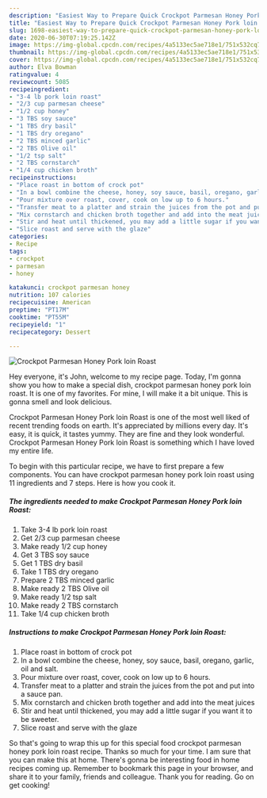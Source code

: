 ```yaml
---
description: "Easiest Way to Prepare Quick Crockpot Parmesan Honey Pork loin Roast"
title: "Easiest Way to Prepare Quick Crockpot Parmesan Honey Pork loin Roast"
slug: 1698-easiest-way-to-prepare-quick-crockpot-parmesan-honey-pork-loin-roast
date: 2020-06-30T07:19:25.142Z
image: https://img-global.cpcdn.com/recipes/4a5133ec5ae718e1/751x532cq70/crockpot-parmesan-honey-pork-loin-roast-recipe-main-photo.jpg
thumbnail: https://img-global.cpcdn.com/recipes/4a5133ec5ae718e1/751x532cq70/crockpot-parmesan-honey-pork-loin-roast-recipe-main-photo.jpg
cover: https://img-global.cpcdn.com/recipes/4a5133ec5ae718e1/751x532cq70/crockpot-parmesan-honey-pork-loin-roast-recipe-main-photo.jpg
author: Elva Bowman
ratingvalue: 4
reviewcount: 5085
recipeingredient:
- "3-4 lb pork loin roast"
- "2/3 cup parmesan cheese"
- "1/2 cup honey"
- "3 TBS soy sauce"
- "1 TBS dry basil"
- "1 TBS dry oregano"
- "2 TBS minced garlic"
- "2 TBS Olive oil"
- "1/2 tsp salt"
- "2 TBS cornstarch"
- "1/4 cup chicken broth"
recipeinstructions:
- "Place roast in bottom of crock pot"
- "In a bowl combine the cheese, honey, soy sauce, basil, oregano, garlic, oil and salt."
- "Pour mixture over roast, cover, cook on low up to 6 hours."
- "Transfer meat to a platter and strain the juices from the pot and put into a sauce pan."
- "Mix cornstarch and chicken broth together and add into the meat juices"
- "Stir and heat until thickened, you may add a little sugar if you want it to be sweeter."
- "Slice roast and serve with the glaze"
categories:
- Recipe
tags:
- crockpot
- parmesan
- honey

katakunci: crockpot parmesan honey 
nutrition: 107 calories
recipecuisine: American
preptime: "PT17M"
cooktime: "PT55M"
recipeyield: "1"
recipecategory: Dessert

---
```



![Crockpot Parmesan Honey Pork loin Roast](https://img-global.cpcdn.com/recipes/4a5133ec5ae718e1/751x532cq70/crockpot-parmesan-honey-pork-loin-roast-recipe-main-photo.jpg)

Hey everyone, it's John, welcome to my recipe page. Today, I'm gonna show you how to make a special dish, crockpot parmesan honey pork loin roast. It is one of my favorites. For mine, I will make it a bit unique. This is gonna smell and look delicious.

Crockpot Parmesan Honey Pork loin Roast is one of the most well liked of recent trending foods on earth. It's appreciated by millions every day. It's easy, it is quick, it tastes yummy. They are fine and they look wonderful. Crockpot Parmesan Honey Pork loin Roast is something which I have loved my entire life.




To begin with this particular recipe, we have to first prepare a few components. You can have crockpot parmesan honey pork loin roast using 11 ingredients and 7 steps. Here is how you cook it.

<!--inarticleads1-->

##### The ingredients needed to make Crockpot Parmesan Honey Pork loin Roast:

1. Take 3-4 lb pork loin roast
1. Get 2/3 cup parmesan cheese
1. Make ready 1/2 cup honey
1. Get 3 TBS soy sauce
1. Get 1 TBS dry basil
1. Take 1 TBS dry oregano
1. Prepare 2 TBS minced garlic
1. Make ready 2 TBS Olive oil
1. Make ready 1/2 tsp salt
1. Make ready 2 TBS cornstarch
1. Take 1/4 cup chicken broth




<!--inarticleads2-->

##### Instructions to make Crockpot Parmesan Honey Pork loin Roast:

1. Place roast in bottom of crock pot
1. In a bowl combine the cheese, honey, soy sauce, basil, oregano, garlic, oil and salt.
1. Pour mixture over roast, cover, cook on low up to 6 hours.
1. Transfer meat to a platter and strain the juices from the pot and put into a sauce pan.
1. Mix cornstarch and chicken broth together and add into the meat juices
1. Stir and heat until thickened, you may add a little sugar if you want it to be sweeter.
1. Slice roast and serve with the glaze




So that's going to wrap this up for this special food crockpot parmesan honey pork loin roast recipe. Thanks so much for your time. I am sure that you can make this at home. There's gonna be interesting food in home recipes coming up. Remember to bookmark this page in your browser, and share it to your family, friends and colleague. Thank you for reading. Go on get cooking!
